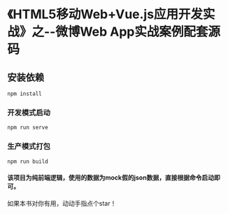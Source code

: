 # 《HTML5移动Web+Vue.js应用开发实战》之--微博Web App实战案例配套源码

## 安装依赖
```
npm install
```

### 开发模式启动
```
npm run serve
```

### 生产模式打包
```
npm run build
```


#### 该项目为纯前端逻辑，使用的数据为mock假的json数据，直接根据命令启动即可。


如果本书对你有用，动动手指点个star！
